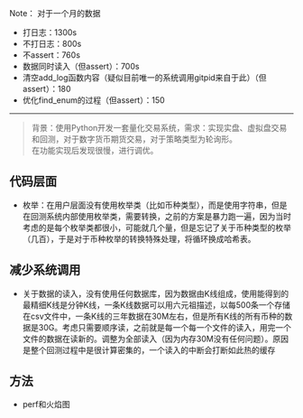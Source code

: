 Note：
对于一个月的数据
+ 打日志：1300s
+ 不打日志：800s
+ 不assert：760s
+ 数据同时读入（但assert）：700s
+ 清空add_log函数内容（疑似目前唯一的系统调用gitpid来自于此）（但assert）：180
+ 优化find_enum的过程（但assert）：150

---

>背景：使用Python开发一套量化交易系统，需求：实现实盘、虚拟盘交易和回测，对于数字货币期货交易，对于策略类型为轮询形。  
>在功能实现后发现很慢，进行调优。

## 代码层面

+ 枚举：在用户层面没有使用枚举类（比如币种类型），而是使用字符串，但是在回测系统内部使用枚举类，需要转换，之前的方案是暴力跑一遍，因为当时考虑的是每个枚举类都很小，可能就几个量，但是忘记了关于币种类型的枚举（几百），于是对于币种枚举的转换特殊处理，将循环换成哈希表。

## 减少系统调用

+ 关于数据的读入，没有使用任何数据库，因为数据由K线组成，使用能得到的最精细K线是分钟K线，一条K线数据可以用六元祖描述，以每500条一个存储在csv文件中，一条K线的三年数据在30M左右，但是所有K线的所有币种的数据是30G。考虑只需要顺序读，之前就是每一个每一个文件的读入，用完一个文件的数据在读新的。调整为全部读入（因为内存30M没有任何问题）。原因是整个回测过程中是很计算密集的，一个读入的中断会打断如此热的缓存

## 方法

+ perf和火焰图